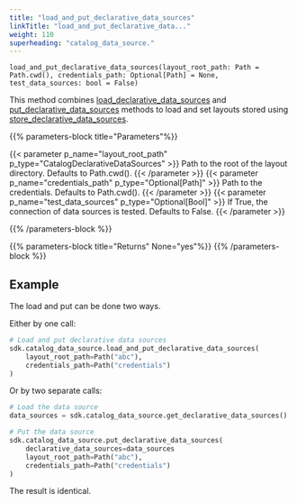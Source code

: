 ```yaml
---
title: "load_and_put_declarative_data_sources"
linkTitle: "load_and_put_declarative_data..."
weight: 110
superheading: "catalog_data_source."
---
```




``load_and_put_declarative_data_sources(layout_root_path: Path = Path.cwd(), credentials_path: Optional[Path] = None, test_data_sources: bool = False)``

This method combines [load_declarative_data_sources](../load_and_put_declarative_data_sources/) and [put_declarative_data_sources](../put_declarative_data_sources/) methods to load and set layouts stored using [store_declarative_data_sources](../store_declarative_data_sources/).

{{% parameters-block  title="Parameters"%}}

{{< parameter p_name="layout_root_path" p_type="CatalogDeclarativeDataSources" >}}
Path to the root of the layout directory. Defaults to Path.cwd().
{{< /parameter >}}
{{< parameter p_name="credentials_path" p_type="Optional[Path]" >}}
Path to the credentials. Defaults to Path.cwd().
{{< /parameter >}}
{{< parameter p_name="test_data_sources" p_type="Optional[Bool]" >}}
If True, the connection of data sources is tested. Defaults to False.
{{< /parameter >}}

{{% /parameters-block %}}

{{% parameters-block title="Returns" None="yes"%}}
{{% /parameters-block %}}

## Example

The load and put can be done two ways.

Either by one call:

```Python
# Load and put declarative data sources
sdk.catalog_data_source.load_and_put_declarative_data_sources(
    layout_root_path=Path("abc"),
    credentials_path=Path("credentials")
)
```
Or by two separate calls:

```Python
# Load the data source
data_sources = sdk.catalog_data_source.get_declarative_data_sources()

# Put the data source
sdk.catalog_data_source.put_declarative_data_sources(
    declarative_data_sources=data_sources
    layout_root_path=Path("abc"),
    credentials_path=Path("credentials")
)
```

The result is identical.
